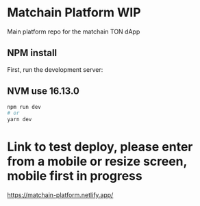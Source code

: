 # Matchain Platform WIP
Main platform repo for the matchain TON dApp

## NPM install
First, run the development server:

## NVM use 16.13.0
```bash
npm run dev
# or
yarn dev
```

# Link to test deploy, please enter from a mobile or resize screen, mobile first in progress
https://matchain-platform.netlify.app/